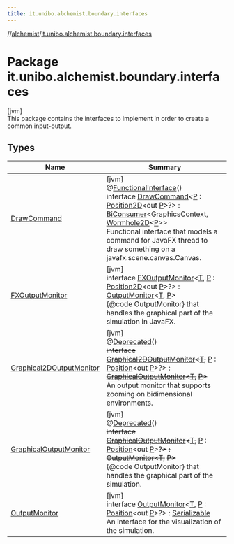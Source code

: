```yaml
---
title: it.unibo.alchemist.boundary.interfaces
---
```

//[alchemist](../../index.html)/[it.unibo.alchemist.boundary.interfaces](index.html)



# Package it.unibo.alchemist.boundary.interfaces



[jvm]\
This package contains the interfaces to implement in order to create a common input-output.



## Types


| Name | Summary |
|---|---|
| [DrawCommand](-draw-command/index.html) | [jvm]<br>@[FunctionalInterface](https://docs.oracle.com/javase/8/docs/api/java/lang/FunctionalInterface.html)()<br>interface [DrawCommand](-draw-command/index.html)<[P](-draw-command/index.html) : [Position2D](../it.unibo.alchemist.model.interfaces/-position2-d/index.html)<out [P](../it.unibo.alchemist.boundary.gui.effects.json/-effect-group-adapter/index.html)>?> : [BiConsumer](https://docs.oracle.com/javase/8/docs/api/java/util/function/BiConsumer.html)<GraphicsContext, [Wormhole2D](../it.unibo.alchemist.boundary.wormhole.interfaces/-wormhole2-d/index.html)<[P](../it.unibo.alchemist.boundary.gui.effects.json/-effect-group-adapter/index.html)>> <br>Functional interface that models a command for JavaFX thread to draw something on a javafx.scene.canvas.Canvas. |
| [FXOutputMonitor](-f-x-output-monitor/index.html) | [jvm]<br>interface [FXOutputMonitor](-f-x-output-monitor/index.html)<[T](-f-x-output-monitor/index.html), [P](-f-x-output-monitor/index.html) : [Position2D](../it.unibo.alchemist.model.interfaces/-position2-d/index.html)<out [P](../it.unibo.alchemist.boundary.gui.effects.json/-effect-group-adapter/index.html)>?> : [OutputMonitor](-output-monitor/index.html)<[T](../it.unibo.alchemist.boundary.monitor/-f-x-step-monitor/index.html), [P](../it.unibo.alchemist.boundary.gui.effects.json/-effect-group-adapter/index.html)> <br>{@code OutputMonitor} that handles the graphical part of the simulation in JavaFX. |
| [Graphical2DOutputMonitor](-graphical2-d-output-monitor/index.html) | [jvm]<br>@[Deprecated](https://docs.oracle.com/javase/8/docs/api/java/lang/Deprecated.html)()<br>~~interface~~ [~~Graphical2DOutputMonitor~~](-graphical2-d-output-monitor/index.html)~~<~~[T](-graphical2-d-output-monitor/index.html)~~,~~ [P](-graphical2-d-output-monitor/index.html) : [Position](../it.unibo.alchemist.model.interfaces/-position/index.html)<out [P](../it.unibo.alchemist.boundary.wormhole.implementation/-wormhole-swing/index.html)>?~~>~~ ~~:~~ [~~GraphicalOutputMonitor~~](-graphical-output-monitor/index.html)~~<~~[~~T~~](../it.unibo.alchemist.boundary.gui.effects/-function-drawer/draw-function.html)~~,~~ [~~P~~](../it.unibo.alchemist.boundary.wormhole.implementation/-wormhole-swing/index.html)~~>~~ <br>An output monitor that supports zooming on bidimensional environments. |
| [GraphicalOutputMonitor](-graphical-output-monitor/index.html) | [jvm]<br>@[Deprecated](https://docs.oracle.com/javase/8/docs/api/java/lang/Deprecated.html)()<br>~~interface~~ [~~GraphicalOutputMonitor~~](-graphical-output-monitor/index.html)~~<~~[T](-graphical-output-monitor/index.html)~~,~~ [P](-graphical-output-monitor/index.html) : [Position](../it.unibo.alchemist.model.interfaces/-position/index.html)<out [P](../it.unibo.alchemist.boundary.wormhole.implementation/-wormhole-swing/index.html)>?~~>~~ ~~:~~ [~~OutputMonitor~~](-output-monitor/index.html)~~<~~[~~T~~](../it.unibo.alchemist.boundary.gui.effects/-function-drawer/draw-function.html)~~,~~ [~~P~~](../it.unibo.alchemist.boundary.wormhole.implementation/-wormhole-swing/index.html)~~>~~ <br>{@code OutputMonitor} that handles the graphical part of the simulation. |
| [OutputMonitor](-output-monitor/index.html) | [jvm]<br>interface [OutputMonitor](-output-monitor/index.html)<[T](-output-monitor/index.html), [P](-output-monitor/index.html) : [Position](../it.unibo.alchemist.model.interfaces/-position/index.html)<out [P](../it.unibo.alchemist.model.interfaces/-position2-d/index.html)>?> : [Serializable](https://docs.oracle.com/javase/8/docs/api/java/io/Serializable.html)<br>An interface for the visualization of the simulation. |

